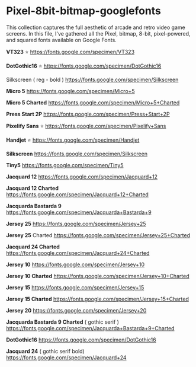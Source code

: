 # Pixel-8bit-bitmap-googlefonts

This collection captures the full aesthetic of arcade and retro video game screens.
In this file, I've gathered all the Pixel, bitmap, 8-bit, pixel-powered, and squared fonts available on Google Fonts.



**VT323** ⭐️
https://fonts.google.com/specimen/VT323

**DotGothic16**  ⭐️
https://fonts.google.com/specimen/DotGothic16

Silkscreen ( reg - bold )
https://fonts.google.com/specimen/Silkscreen

**Micro 5**
https://fonts.google.com/specimen/Micro+5

**Micro 5 Charted**
https://fonts.google.com/specimen/Micro+5+Charted

**Press Start 2P**
https://fonts.google.com/specimen/Press+Start+2P

**Pixelify Sans**  ⭐️
https://fonts.google.com/specimen/Pixelify+Sans

**Handjet** ⭐️
https://fonts.google.com/specimen/Handjet

**Silkscreen** 
https://fonts.google.com/specimen/Silkscreen

**Tiny5**
https://fonts.google.com/specimen/Tiny5

**Jacquard 12**
https://fonts.google.com/specimen/Jacquard+12

**Jacquard 12 Charted**
https://fonts.google.com/specimen/Jacquard+12+Charted


**Jacquarda Bastarda 9**
https://fonts.google.com/specimen/Jacquarda+Bastarda+9

**Jersey 25**
https://fonts.google.com/specimen/Jersey+25

**Jersey 25** Charted
https://fonts.google.com/specimen/Jersey+25+Charted

**Jacquard 24 Charted**
https://fonts.google.com/specimen/Jacquard+24+Charted

**Jersey 10**
https://fonts.google.com/specimen/Jersey+10

**Jersey 10 Charted**
https://fonts.google.com/specimen/Jersey+10+Charted

**Jersey 15**
https://fonts.google.com/specimen/Jersey+15

**Jersey 15 Charted**
https://fonts.google.com/specimen/Jersey+15+Charted

**Jersey 20**
https://fonts.google.com/specimen/Jersey+20

**Jacquarda Bastarda 9 Charted** ( gothic serif )
https://fonts.google.com/specimen/Jacquarda+Bastarda+9+Charted

**DotGothic16**
https://fonts.google.com/specimen/DotGothic16

**Jacquard 24**  ( gothic serif  bold)
https://fonts.google.com/specimen/Jacquard+24
